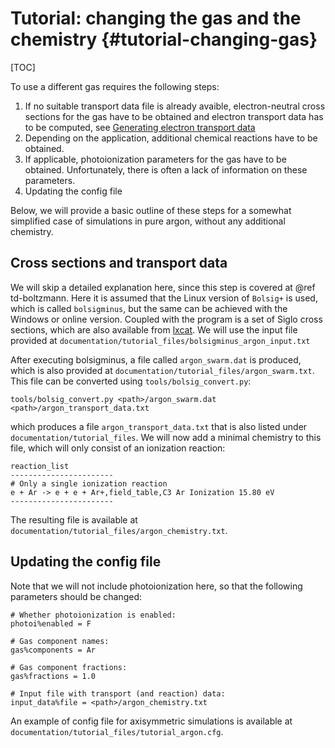 # Tutorial: changing the gas and the chemistry {#tutorial-changing-gas}

[TOC]

To use a different gas requires the following steps:

1. If no suitable transport data file is already avaible, electron-neutral cross sections for the gas have to be obtained and electron transport data has to be computed, see [Generating electron transport data](documentation/transport_data.md)
2. Depending on the application, additional chemical reactions have to be obtained.
3. If applicable, photoionization parameters for the gas have to be obtained. Unfortunately, there is often a lack of information on these parameters.
4. Updating the config file

Below, we will provide a basic outline of these steps for a somewhat simplified case of simulations in pure argon, without any additional chemistry.

## Cross sections and transport data

We will skip a detailed explanation here, since this step is covered at @ref td-boltzmann. Here it is assumed that the Linux version of `Bolsig+` is used, which is called `bolsigminus`, but the same can be achieved with the Windows or online version. Coupled with the program is a set of Siglo cross sections, which are also available from [lxcat](https://lxcat.net). We will use the input file provided at `documentation/tutorial_files/bolsigminus_argon_input.txt`

After executing bolsigminus, a file called `argon_swarm.dat` is produced, which is also provided at `documentation/tutorial_files/argon_swarm.txt`. This file can be converted using `tools/bolsig_convert.py`:

    tools/bolsig_convert.py <path>/argon_swarm.dat <path>/argon_transport_data.txt

which produces a file `argon_transport_data.txt` that is also listed under `documentation/tutorial_files`. We will now add a minimal chemistry to this file, which will only consist of an ionization reaction:

    reaction_list
    -----------------------
    # Only a single ionization reaction
    e + Ar -> e + e + Ar+,field_table,C3 Ar Ionization 15.80 eV
    -----------------------

The resulting file is available at `documentation/tutorial_files/argon_chemistry.txt`.

## Updating the config file

Note that we will not include photoionization here, so that the following parameters should be changed:

    # Whether photoionization is enabled:
    photoi%enabled = F

    # Gas component names:
    gas%components = Ar

    # Gas component fractions:
    gas%fractions = 1.0

    # Input file with transport (and reaction) data:
    input_data%file = <path>/argon_chemistry.txt

An example of config file for axisymmetric simulations is available at `documentation/tutorial_files/tutorial_argon.cfg`.
